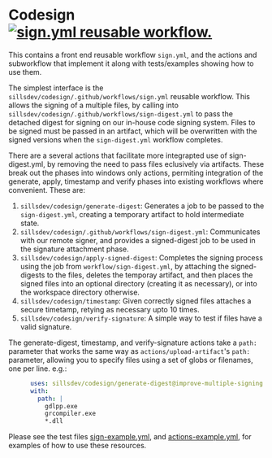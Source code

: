 # Codesign [![sign.yml reusable workflow.](https://github.com/sillsdev/codesign/actions/workflows/sign-example.yml/badge.svg)](https://github.com/sillsdev/codesign/actions/workflows/sign-example.yml)

This contains a front end reusable workflow `sign.yml`, and the actions and subworkflow that implement it along with tests/examples showing how to use them.

The simplest interface is the `sillsdev/codesign/.github/workflows/sign.yml` reusable workflow. This allows the signing of a multiple files, by calling into `sillsdev/codesign/.github/workflows/sign-digest.yml` to pass the detached digest for signing on our in-house code signing system. Files to be signed must be passed in an artifact, which will be overwritten with the signed versions when the `sign-digest.yml` workflow completes.

There are a several actions that facilitate more integrapted use of sign-digest.yml, by removing the need to pass files eclusively via artifacts. These break out the phases into windows only actions, permiting integration of the generate, apply, timestamp and verify phases into existing workflows where convenient. These are:

1. `sillsdev/codesign/generate-digest`: Generates a job to be passed to the `sign-digest.yml`, creating a temporary artifact to hold intermediate state.
2. `sillsdev/codesign/.github/workflows/sign-digest.yml`: Communicates with our remote signer, and provides a signed-digest job to be used in the signature attachment phase.
3. `sillsdev/codesign/apply-signed-digest`: Completes the signing process using the job from `workflow/sign-digest.yml`, by attaching the signed-digests to the files, deletes the temporay artifact, and then places the signed files into an optional directory (creating it as necessary), or into the workspace directory otherwise.
4. `sillsdev/codesign/timestamp`: Given correctly signed files attaches a secure timetamp, retying as necessary upto 10 times.
5. `sillsdev/codesign/verify-signature`: A simple way to test if files have a valid signature.

The generate-digest, timestamp, and verify-signature actions take a `path:` parameter that works the same way as `actions/upload-artifact`'s `path:` parameter, allowing you to specify files using a set of globs or filenames, one per line. e.g.:
```yaml
      uses: sillsdev/codesign/generate-digest@improve-multiple-signing
      with:
        path: |
          gdlpp.exe
          grcompiler.exe
          *.dll
```

Please see the test files [sign-example.yml](https://github.com/sillsdev/codesign/blob/main/.github/workflows/sign-example.yml), and [actions-example.yml](https://github.com/sillsdev/codesign/blob/main/.github/workflows/actions-example.yml), for examples of how to use these resources.
